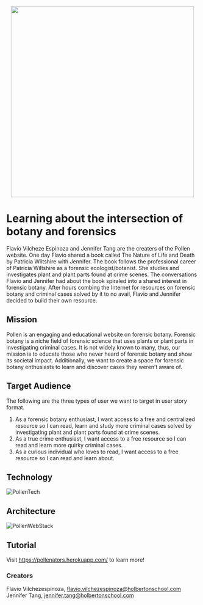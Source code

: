 <p align="center">
	<img width="480" height="500" src="https://i.imgur.com/tb8xMBs.png">
</p>

# Learning about the intersection of botany and forensics
Flavio Vilcheze Espinoza and Jennifer Tang are the creaters of the Pollen website.  One day Flavio shared a book called The Nature of Life and Death by Patricia Wiltshire with Jennifer.  The book follows the professional career of Patricia Wiltshire as a forensic ecologist/botanist.  She studies and investigates plant and plant parts found at crime scenes.  The conversations Flavio and Jennifer had about the book spiraled into a shared interest in forensic botany.  After hours combing the Internet for resources on forensic botany and criminal cases solved by it to no avail, Flavio and Jennifer decided to build their own resource.  

## Mission
Pollen is an engaging and educational website on forensic botany.  Forensic botany is a niche field of forensic science that uses plants or plant parts in investigating criminal cases.  It is not widely known to many, thus, our mission is to educate those who never heard of forensic botany and show its societal impact.  Additionally, we want to create a space for forensic botany enthusiasts to learn and discover cases they weren’t aware of.  

## Target Audience
The following are the three types of user we want to target in user story format.  
1. As a forensic botany enthusiast, I want access to a free and centralized resource so I can read, learn and study more criminal cases solved by investigating plant and plant parts found at crime scenes.  
2. As a true crime enthusiast, I want access to a free resource so I can read and learn more quirky criminal cases.  
3. As a curious individual who loves to read, I want access to a free resource so I can read and learn about.  

## Technology
![PollenTech](https://i.imgur.com/Bj1eyrb.png)

## Architecture
![PollenWebStack](https://i.imgur.com/tzmjMk6.png)

## Tutorial
Visit https://pollenators.herokuapp.com/ to learn more!  

### Creators
Flavio Vilchezespinoza, flavio.vilchezespinoza@holbertonschool.com  
Jennifer Tang, jennifer.tang@holbertonschool.com  
